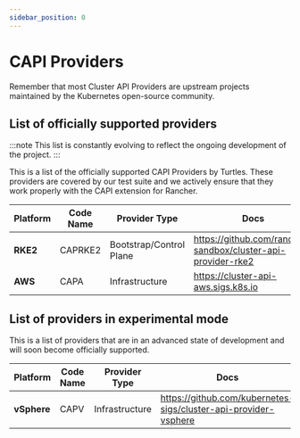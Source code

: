 ```yaml
---
sidebar_position: 0
---
```


# CAPI Providers

Remember that most Cluster API Providers are upstream projects maintained by the Kubernetes open-source community.

## List of officially supported providers

:::note
This list is constantly evolving to reflect the ongoing development of the project.
:::

This is a list of the officially supported CAPI Providers by Turtles. These providers are covered by our test suite and we actively ensure that they work properly with the CAPI extension for Rancher.

| Platform        | Code Name                      | Provider Type            | Docs                     |
|-----------------|--------------------------------|--------------------------|--------------------------|
| **RKE2**            | CAPRKE2                    | Bootstrap/Control Plane  | https://github.com/rancher-sandbox/cluster-api-provider-rke2 |
| **AWS**         | CAPA                           | Infrastructure           | https://cluster-api-aws.sigs.k8s.io |

## List of providers in experimental mode

This is a list of providers that are in an advanced state of development and will soon become officially supported.

| Platform        | Code Name                      | Provider Type            | Docs                     |
|-----------------|--------------------------------|--------------------------|--------------------------|
| **vSphere**         | CAPV                           | Infrastructure           | https://github.com/kubernetes-sigs/cluster-api-provider-vsphere |
